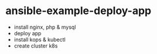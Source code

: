 # ansible-example-deploy-app
- install nginx, php & mysql
- deploy app
- install kops & kubectl
- create cluster k8s 

